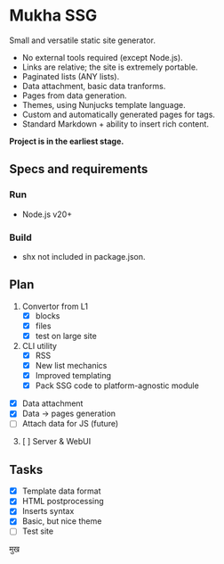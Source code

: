 # Mukha SSG

Small and versatile static site generator.

- No external tools required (except Node.js).
- Links are relative; the site is extremely portable.
- Paginated lists (ANY lists).
- Data attachment, basic data tranforms.
- Pages from data generation.
- Themes, using Nunjucks template language.
- Custom and automatically generated pages for tags.
- Standard Markdown + ability to insert rich content.

**Project is in the earliest stage.**

## Specs and requirements

### Run

- Node.js v20+

### Build

- shx not included in package.json.

## Plan

1. Convertor from L1
   - [x] blocks
   - [x] files
   - [x] test on large site
2. CLI utility
   - [x] RSS
   - [x] New list mechanics
   - [x] Improved templating
   - [x] Pack SSG code to platform-agnostic module

- [x] Data attachment
- [x] Data → pages generation
- [ ] Attach data for JS (future)

3. [ ] Server & WebUI

## Tasks

- [x] Template data format
- [x] HTML postprocessing
- [x] Inserts syntax
- [x] Basic, but nice theme
- [ ] Test site

मुख
